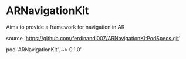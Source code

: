 # ARNavigationKit
Aims to provide a framework for navigation in AR



   source 'https://github.com/ferdinandl007/ARNavigationKitPodSpecs.git'

   pod 'ARNavigationKit','~> 0.1.0'
